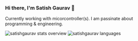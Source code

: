 
<!--
**satishgaurav/satishgaurav** is a ✨ _special_ ✨ repository because its `README.md` (this file) appears on your GitHub profile.

Here are some ideas to get you started:

- 🔭 I’m currently working on ...
- 🌱 I’m currently learning ...
- 👯 I’m looking to collaborate on ...
- 🤔 I’m looking for help with ...
- 💬 Ask me about ...
- 📫 How to reach me: ...
- 😄 Pronouns: ...
- ⚡ Fun fact: ...
-->


### Hi there, I'm Satish Gaurav 👋
Currently working with micorcontroller(s). I am passinate about programming & engineering. 

![satishgaurav stats overview](https://github-readme-stats.vercel.app/api?username=satishgaurav&count_private=true&show_icons=true)
![satishgaurav languages](https://github-readme-stats.vercel.app/api/top-langs/?username=satishgaurav&layout=compact&hide=eagle&count_private=true)
